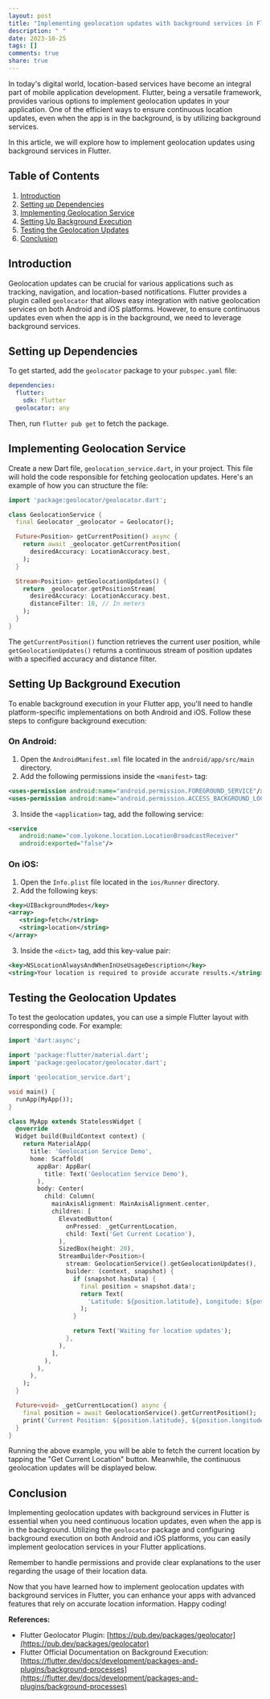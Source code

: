 ```yaml
---
layout: post
title: "Implementing geolocation updates with background services in Flutter"
description: " "
date: 2023-10-25
tags: []
comments: true
share: true
---
```


In today's digital world, location-based services have become an integral part of mobile application development. Flutter, being a versatile framework, provides various options to implement geolocation updates in your application. One of the efficient ways to ensure continuous location updates, even when the app is in the background, is by utilizing background services.

In this article, we will explore how to implement geolocation updates using background services in Flutter.

## Table of Contents
1. [Introduction](#introduction)
2. [Setting up Dependencies](#dependencies)
3. [Implementing Geolocation Service](#geolocation-service)
4. [Setting Up Background Execution](#background-execution)
5. [Testing the Geolocation Updates](#testing-updates)
6. [Conclusion](#conclusion)

## Introduction<a name="introduction"></a>

Geolocation updates can be crucial for various applications such as tracking, navigation, and location-based notifications. Flutter provides a plugin called `geolocator` that allows easy integration with native geolocation services on both Android and iOS platforms. However, to ensure continuous updates even when the app is in the background, we need to leverage background services.

## Setting up Dependencies<a name="dependencies"></a>

To get started, add the `geolocator` package to your `pubspec.yaml` file:

```yaml
dependencies:
  flutter:
    sdk: flutter
  geolocator: any
```

Then, run `flutter pub get` to fetch the package.

## Implementing Geolocation Service<a name="geolocation-service"></a>

Create a new Dart file, `geolocation_service.dart`, in your project. This file will hold the code responsible for fetching geolocation updates. Here's an example of how you can structure the file:

```dart
import 'package:geolocator/geolocator.dart';

class GeolocationService {
  final Geolocator _geolocator = Geolocator();

  Future<Position> getCurrentPosition() async {
    return await _geolocator.getCurrentPosition(
      desiredAccuracy: LocationAccuracy.best,
    );
  }

  Stream<Position> getGeolocationUpdates() {
    return _geolocator.getPositionStream(
      desiredAccuracy: LocationAccuracy.best,
      distanceFilter: 10, // In meters
    );
  }
}
```

The `getCurrentPosition()` function retrieves the current user position, while `getGeolocationUpdates()` returns a continuous stream of position updates with a specified accuracy and distance filter.

## Setting Up Background Execution<a name="background-execution"></a>

To enable background execution in your Flutter app, you'll need to handle platform-specific implementations on both Android and iOS. Follow these steps to configure background execution:

### On Android:

1. Open the `AndroidManifest.xml` file located in the `android/app/src/main` directory.
2. Add the following permissions inside the `<manifest>` tag:

```xml
<uses-permission android:name="android.permission.FOREGROUND_SERVICE"/>
<uses-permission android:name="android.permission.ACCESS_BACKGROUND_LOCATION" />
```

3. Inside the `<application>` tag, add the following service:

```xml
<service
   android:name="com.lyokone.location.LocationBroadcastReceiver"
   android:exported="false"/>
```

### On iOS:

1. Open the `Info.plist` file located in the `ios/Runner` directory.
2. Add the following keys:

```xml
<key>UIBackgroundModes</key>
<array>
   <string>fetch</string>
   <string>location</string>
</array>
```

3. Inside the `<dict>` tag, add this key-value pair:

```xml
<key>NSLocationAlwaysAndWhenInUseUsageDescription</key>
<string>Your location is required to provide accurate results.</string>
```

## Testing the Geolocation Updates<a name="testing-updates"></a>

To test the geolocation updates, you can use a simple Flutter layout with corresponding code. For example:

```dart
import 'dart:async';

import 'package:flutter/material.dart';
import 'package:geolocator/geolocator.dart';

import 'geolocation_service.dart';

void main() {
  runApp(MyApp());
}

class MyApp extends StatelessWidget {
  @override
  Widget build(BuildContext context) {
    return MaterialApp(
      title: 'Geolocation Service Demo',
      home: Scaffold(
        appBar: AppBar(
          title: Text('Geolocation Service Demo'),
        ),
        body: Center(
          child: Column(
            mainAxisAlignment: MainAxisAlignment.center,
            children: [
              ElevatedButton(
                onPressed: _getCurrentLocation,
                child: Text('Get Current Location'),
              ),
              SizedBox(height: 20),
              StreamBuilder<Position>(
                stream: GeolocationService().getGeolocationUpdates(),
                builder: (context, snapshot) {
                  if (snapshot.hasData) {
                    final position = snapshot.data!;
                    return Text(
                      'Latitude: ${position.latitude}, Longitude: ${position.longitude}',
                    );
                  }

                  return Text('Waiting for location updates');
                },
              ),
            ],
          ),
        ),
      ),
    );
  }

  Future<void> _getCurrentLocation() async {
    final position = await GeolocationService().getCurrentPosition();
    print('Current Position: ${position.latitude}, ${position.longitude}');
  }
}
```

Running the above example, you will be able to fetch the current location by tapping the "Get Current Location" button. Meanwhile, the continuous geolocation updates will be displayed below.

## Conclusion<a name="conclusion"></a>

Implementing geolocation updates with background services in Flutter is essential when you need continuous location updates, even when the app is in the background. Utilizing the `geolocator` package and configuring background execution on both Android and iOS platforms, you can easily implement geolocation services in your Flutter applications.

Remember to handle permissions and provide clear explanations to the user regarding the usage of their location data.

Now that you have learned how to implement geolocation updates with background services in Flutter, you can enhance your apps with advanced features that rely on accurate location information. Happy coding!

**References:**

- Flutter Geolocator Plugin: [https://pub.dev/packages/geolocator](https://pub.dev/packages/geolocator)
- Flutter Official Documentation on Background Execution: [https://flutter.dev/docs/development/packages-and-plugins/background-processes](https://flutter.dev/docs/development/packages-and-plugins/background-processes)